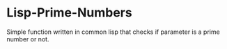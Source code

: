 # Lisp-Prime-Numbers
Simple function written in common lisp that checks if parameter is a prime number or not.
